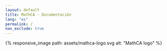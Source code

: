```yaml
---
layout: default
title: MathCA - Documentación
lang: "es"
permalink: /
nav_exclude: true
---
```

{% responsive_image path: assets/mathca-logo.svg alt: "MathCA logo" %}
